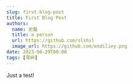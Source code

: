```yaml
---
slug: first-blog-post
title: First Blog Post
authors:
  name: 史磊
  title: a person
  url: https://github.com/slshsl
  image_url: https://github.com/endiliey.png
date: 2023-06-29T00:00
tags: [零碎]
---
```


Just a test!
